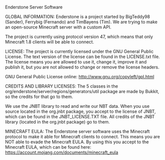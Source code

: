 Enderstone Server Software

GLOBAL INFORMATION:
Enderstone is a project started by BigTeddy98 (Sander), Ferrybig (Fernando) and TimBayens (Tim).
We are trying to make an open-source Minecraft server with a custom API.

The project is currently using protocol version 47, which means that only Minecraft 1.8 clients will be able to connect.

LICENSE:
The project is currently licensed under the GNU General Public License.
The text version of the license can be found in the LICENSE.txt file.
The license means you are allowed to use it, change it, improve it and publish it, but you are not allowed to change or remove the license headers.

GNU General Public License online:
http://www.gnu.org/copyleft/gpl.html


CREDITS AND LIBRARY LICENSES:
The 5 classes in the org/enderstone/server/regions/generators/util package are made by Bukkit, so the credits for that go to them.

We use the JNBT library to read and write our NBT data. When you use source located in the org.jnbt package, you accept to the license of JNBT, which can be found in the JNBT_LICENSE.TXT file.
All credits of the JNBT library (located in the org.jnbt package) go to them.


MINECRAFT EULA:
The Enderstone server software uses the Minecraft protocol to make it able for Minecraft clients to connect. This means you are NOT able to evade the Minecraft EULA.
By using this you accept to the Minecraft EULA, which can be found here: https://account.mojang.com/documents/minecraft_eula